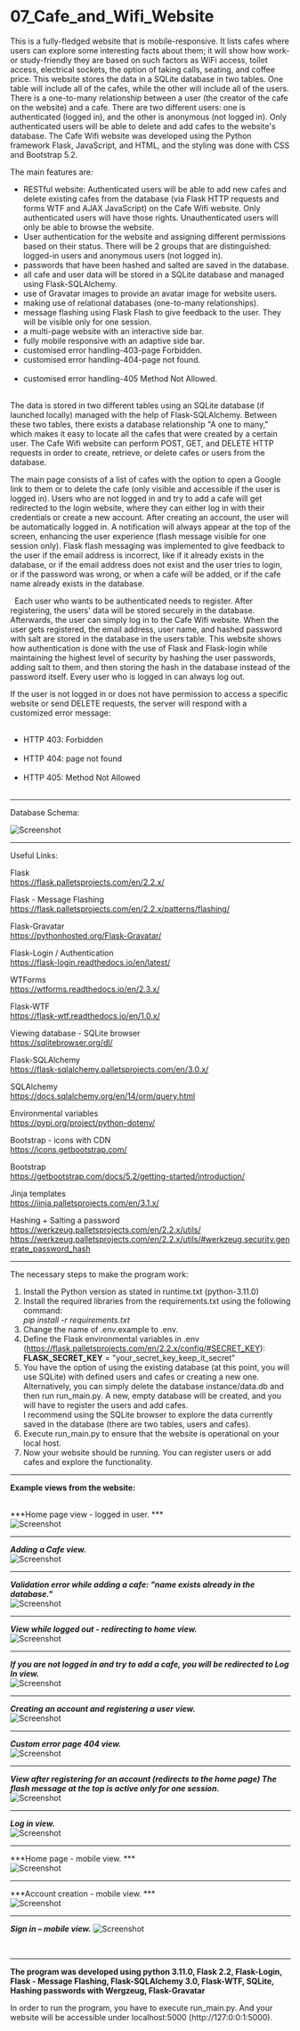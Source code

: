 # 07_Cafe_and_Wifi_Website

This is a fully-fledged website that is mobile-responsive. It lists cafes where users can explore some interesting facts about them; it will show how work- or study-friendly they are based on such factors as WiFi access, toilet access, electrical sockets, the option of taking calls, seating, and coffee price. This website stores the data in a SQLite database in two tables. One table will include all of the cafes, while the other will include all of the users. There is a one-to-many relationship between a user (the creator of the cafe on the website) and a cafe. There are two different users: one is authenticated (logged in), and the other is anonymous (not logged in). Only authenticated users will be able to delete and add cafes to the website's database. The Cafe Wifi website was developed using the Python framework Flask, JavaScript, and HTML, and the styling was done with CSS and Bootstrap 5.2.</br>

The main features are:</br>
- RESTful website: Authenticated users will be able to add new cafes and delete existing cafes from the database (via Flask HTTP requests and forms WTF and AJAX JavaScript) on the Cafe Wifi website. Only authenticated users will have those rights. Unauthenticated users will only be able to browse the website. </br>
- User authentication for the website and assigning different permissions based on their status. There will be 2 groups that are distinguished: logged-in users and anonymous users (not logged in). </br>
- passwords that have been hashed and salted are saved in the database.</br>
- all cafe and user data will be stored in a SQLite database and managed using Flask-SQLAlchemy.</br>
- use of Gravatar images to provide an avatar image for website users.</br>
- making use of relational databases (one-to-many relationships). </br>
- message flashing using Flask Flash to give feedback to the user. They will be visible only for one session. </br>
- a multi-page website with an interactive side bar. </br>
- fully mobile responsive with an adaptive side bar.</br>
- customised error handling-403-page Forbidden.</br>
- customised error handling-404-page not found.</br> 
- customised error handling-405 Method Not Allowed.</br> 


The data is stored in two different tables using an SQLite database (if launched locally) managed with the help of Flask-SQLAlchemy. Between these two tables, there exists a database relationship "A one to many," which makes it easy to locate all the cafes that were created by a certain user. The Cafe Wifi website can perform POST, GET, and DELETE HTTP requests in order to create, retrieve, or delete cafes or users from the database.


The main page consists of a list of cafes with the option to open a Google link to them or to delete the cafe (only visible and accessible if the user is logged in). Users who are not logged in and try to add a cafe will get redirected to the login website, where they can either log in with their credentials or create a new account. After creating an account, the user will be automatically logged in. A notification will always appear at the top of the screen, enhancing the user experience (flash message visible for one session only). Flask flash messaging was implemented to give feedback to the user if the email address is incorrect, like if it already exists in the database, or if the email address does not exist and the user tries to login, or if the password was wrong, or when a cafe will be added, or if the cafe name already exists in the database.

 
Each user who wants to be authenticated needs to register. After registering, the users' data will be stored securely in the database. Afterwards, the user can simply log in to the Cafe Wifi website.
When the user gets registered, the email address, user name, and hashed password with salt are stored in the database in the users table. This website shows how authentication is done with the use of Flask and Flask-login while maintaining the highest level of security by hashing the user passwords, adding salt to them, and then storing the hash in the database instead of the password itself. Every user who is logged in can always log out.


If the user is not logged in or does not have permission to access a specific website or send DELETE requests, the server will respond with a customized error message:</br> 
- HTTP 403: Forbidden</br> 
- HTTP 404: page not found</br> 
- HTTP 405: Method Not Allowed</br> 


---

Database Schema:</br>

![Screenshot](docs/img/databse_schema.png)</br>

---

Useful Links:

Flask</br>
https://flask.palletsprojects.com/en/2.2.x/</br>

Flask - Message Flashing</br>
https://flask.palletsprojects.com/en/2.2.x/patterns/flashing/</br>

Flask-Gravatar</br>
https://pythonhosted.org/Flask-Gravatar/</br>

Flask-Login / Authentication</br>
https://flask-login.readthedocs.io/en/latest/</br>

WTForms</br>
https://wtforms.readthedocs.io/en/2.3.x/</br>

Flask-WTF</br>
https://flask-wtf.readthedocs.io/en/1.0.x/</br>

Viewing database - SQLite browser </br>
https://sqlitebrowser.org/dl/ </br>

Flask-SQLAlchemy</br>
https://flask-sqlalchemy.palletsprojects.com/en/3.0.x/</br>

SQLAlchemy</br>
https://docs.sqlalchemy.org/en/14/orm/query.html </br>

Environmental variables</br>
https://pypi.org/project/python-dotenv/</br>

Bootstrap - icons with CDN</br>
https://icons.getbootstrap.com/</br>

Bootstrap</br>
https://getbootstrap.com/docs/5.2/getting-started/introduction/</br>

Jinja templates</br>
https://jinja.palletsprojects.com/en/3.1.x/</br>

Hashing + Salting a password</br>
https://werkzeug.palletsprojects.com/en/2.2.x/utils/</br>
https://werkzeug.palletsprojects.com/en/2.2.x/utils/#werkzeug.security.generate_password_hash</br>


---

The necessary steps to make the program work:</br>
1. Install the Python version as stated in runtime.txt (python-3.11.0)</br>
2. Install the required libraries from the requirements.txt using the following command: </br>
*pip install -r requirements.txt*</br>
3. Change the name of .env.example to .env.</br>
4. Define the Flask environmental variables in .env (https://flask.palletsprojects.com/en/2.2.x/config/#SECRET_KEY):</br>
**FLASK_SECRET_KEY** = "your_secret_key_keep_it_secret"</br>
5. You have the option of using the existing database (at this point, you will use SQLite) with defined users and cafes or creating a new one.</br>
Alternatively, you can simply delete the database instance/data.db and then run run_main.py.
A new, empty database will be created, and you will have to register the users and add cafes.</br>
I recommend using the SQLite browser to explore the data currently saved in the database (there are two tables, users and cafes).</br>
6. Execute run_main.py to ensure that the website is operational on your local host.</br>
7. Now your website should be running. You can register users or add cafes and explore the functionality.</br>

---

**Example views from the website:**</br>
</br>

***Home page view - logged in user. ***</br>
![Screenshot](docs/img/image1.png)</br>

---

***Adding a Cafe view.***</br>
![Screenshot](docs/img/image2.png)</br>

---

***Validation error while adding a cafe: "name exists already in the database."***</br>
![Screenshot](docs/img/image3.png)</br>

---

***View while logged out - redirecting to home view.***</br>
![Screenshot](docs/img/image4.png)</br>

---

***If you are not logged in and try to add a cafe, you will be redirected to Log In view.*** </br>
![Screenshot](docs/img/image5.png)</br>

---

***Creating an account and registering a user view.***</br>
![Screenshot](docs/img/image6.png)</br>

---

***Custom error page 404 view.***</br>
![Screenshot](docs/img/image7.png)</br>

---

***View after registering for an account (redirects to the home page) The flash message at the top is active only for one session.***</br>
![Screenshot](docs/img/image8.png)</br>

---

***Log in view.***</br>
![Screenshot](docs/img/image9.png)</br>

---

***Home page - mobile view. ***</br>
![Screenshot](docs/img/image10-mobile.png)</br>

---

***Account creation - mobile view. ***</br>
![Screenshot](docs/img/image11-mobile.png)</br>

---

***Sign in – mobile view.***
![Screenshot](docs/img/image12-mobile.png)</br>


</br>

---

**The program was developed using python 3.11.0, Flask 2.2, Flask-Login, Flask - Message Flashing, Flask-SQLAlchemy 3.0, Flask-WTF, SQLite, Hashing passwords with Wergzeug, Flask-Gravatar**

In order to run the program, you have to execute run_main.py.
And your website will be accessible under localhost:5000 (http://127:0:0:1:5000).